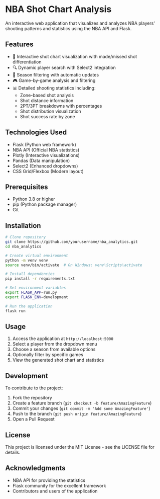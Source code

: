 # NBA Shot Chart Analysis

An interactive web application that visualizes and analyzes NBA players' shooting patterns and statistics using the NBA API and Flask.

## Features

- 🏀 Interactive shot chart visualization with made/missed shot differentiation
- 🔍 Dynamic player search with Select2 integration
- 📅 Season filtering with automatic updates
- 🎮 Game-by-game analysis and filtering
- 📊 Detailed shooting statistics including:
  - Zone-based shot analysis
  - Shot distance information
  - 2PT/3PT breakdowns with percentages
  - Shot distribution visualization
  - Shot success rate by zone

## Technologies Used

- Flask (Python web framework)
- NBA API (Official NBA statistics)
- Plotly (Interactive visualizations)
- Pandas (Data manipulation)
- Select2 (Enhanced dropdowns)
- CSS Grid/Flexbox (Modern layout)

## Prerequisites

- Python 3.8 or higher
- pip (Python package manager)
- Git

## Installation

```bash
# Clone repository
git clone https://github.com/yourusername/nba_analytics.git
cd nba_analytics

# Create virtual environment
python -m venv venv
source venv/bin/activate  # On Windows: venv\Scripts\activate

# Install dependencies
pip install -r requirements.txt

# Set environment variables
export FLASK_APP=run.py
export FLASK_ENV=development

# Run the application
flask run
```

## Usage

1. Access the application at `http://localhost:5000`
2. Select a player from the dropdown menu
3. Choose a season from available options
4. Optionally filter by specific games
5. View the generated shot chart and statistics

## Development

To contribute to the project:

1. Fork the repository
2. Create a feature branch (`git checkout -b feature/AmazingFeature`)
3. Commit your changes (`git commit -m 'Add some AmazingFeature'`)
4. Push to the branch (`git push origin feature/AmazingFeature`)
5. Open a Pull Request

## License

This project is licensed under the MIT License - see the LICENSE file for details.

## Acknowledgments

- NBA API for providing the statistics
- Flask community for the excellent framework
- Contributors and users of the application
